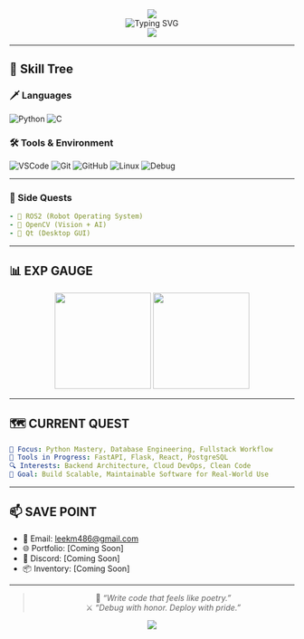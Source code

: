 <div align="center">

  <img src="https://capsule-render.vercel.app/api?type=waving&color=0:6A00F4,100:00FFE0&height=180&section=header&text=🕹️%20Welcome%20to%20My%20Dev%20Zone!%20🕹️&fontSize=32&fontAlignY=40&desc=Level%201%20Programmer%20Entering%20Cyber%20Realm&descAlignY=70&descAlign=62" />

  <br/>

  <img src="https://readme-typing-svg.demolab.com?font=Fira+Code&weight=600&size=20&pause=1000&color=00FFF7&center=true&vCenter=true&width=460&lines=Python+Wizard;C+Warrior;AI+Explorer;Embedded+Adventurer" alt="Typing SVG" />

  <br/>

  <img src="https://github-profile-trophy.vercel.app/?username=0l70&theme=monokai&no-frame=true&row=1&column=7" />

</div>

---

## 🧩 Skill Tree

### 🗡️ Languages  
![Python](https://img.shields.io/badge/Python-3776AB?style=flat&logo=python&logoColor=white)
![C](https://img.shields.io/badge/C-00599C?style=flat&logo=c&logoColor=white)

### 🛠️ Tools & Environment  
![VSCode](https://img.shields.io/badge/VSCode-007ACC?style=flat&logo=visualstudiocode&logoColor=white)
![Git](https://img.shields.io/badge/Git-F05032?style=flat&logo=git&logoColor=white)
![GitHub](https://img.shields.io/badge/GitHub-181717?style=flat&logo=github&logoColor=white)
![Linux](https://img.shields.io/badge/Linux-FCC624?style=flat&logo=linux&logoColor=black)
![Debug](https://img.shields.io/badge/Debugging-Tools-yellow?style=flat)

---

### 🧠 Side Quests  
```yaml
- 🔧 ROS2 (Robot Operating System)
- 🧠 OpenCV (Vision + AI)
- 🎨 Qt (Desktop GUI)
```

---

## 📊 EXP GAUGE

<p align="center">
  <img src="https://github-readme-stats.vercel.app/api?username=0l70&show_icons=true&theme=tokyonight&rank_icon=github" height="170" />
  <img src="https://github-readme-stats.vercel.app/api/top-langs/?username=0l70&layout=compact&theme=tokyonight" height="170" />
</p>

---

## 🗺️ CURRENT QUEST

```yaml
🎯 Focus: Python Mastery, Database Engineering, Fullstack Workflow  
🧪 Tools in Progress: FastAPI, Flask, React, PostgreSQL  
🔍 Interests: Backend Architecture, Cloud DevOps, Clean Code  
🚀 Goal: Build Scalable, Maintainable Software for Real-World Use
```

---

## 📫 SAVE POINT

- 📧 Email: leekm486@gmail.com  
- 🌐 Portfolio: [Coming Soon]  
- 🧭 Discord: [Coming Soon]  
- 📦 Inventory: [Coming Soon]  

---

<div align="center">

> 🧘 *“Write code that feels like poetry.”*  
> ⚔️ *“Debug with honor. Deploy with pride.”*

<img src="https://capsule-render.vercel.app/api?type=wave&color=0:6A00F4,100:00FFE0&height=100&section=footer" />

</div>
